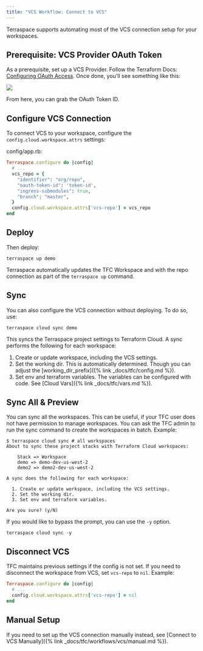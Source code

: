 ```yaml
---
title: "VCS Workflow: Connect to VCS"
---
```


Terraspace supports automating most of the VCS connection setup for your workspaces.

## Prerequisite: VCS Provider OAuth Token

As a prerequisite, set up a VCS Provider. Follow the Terraform Docs: [Configuring OAuth Access](https://www.terraform.io/docs/tfc/vcs/github.html). Once done, you'll see something like this:

![](https://img.boltops.com/boltops/tools/terraspace/vcs/github-oauth.png)

From here, you can grab the OAuth Token ID.

## Configure VCS Connection

To connect VCS to your workspace, configure the `config.cloud.workspace.attrs` settings:

config/app.rb:

```ruby
Terraspace.configure do |config|
  # ...
  vcs_repo = {
    "identifier": "org/repo",
    "oauth-token-id": 'token-id',
    "ingress-submodules": true,
    "branch": "master",
  }
  config.cloud.workspace.attrs['vcs-repo'] = vcs_repo
end
```

## Deploy

Then deploy:

    terraspace up demo

Terraspace automatically updates the TFC Workspace and with the repo connection as part of the `terraspace up` command.

## Sync

You can also configure the VCS connection without deploying. To do so, use:

    terraspace cloud sync demo

This syncs the Terraspace project settings to Terraform Cloud. A sync performs the following for each workspace:

1. Create or update workspace, including the VCS settings.
2. Set the working dir. This is automatically determined. Though you can adjust the [working_dir_prefix]({% link _docs/tfc/config.md %}).
3. Set env and terraform variables. The variables can be configured with code. See [Cloud Vars]({% link _docs/tfc/vars.md %}).

## Sync All & Preview

You can sync all the workspaces. This can be useful, if your TFC user does not have permission to manage workspaces. You can ask the TFC admin to run the sync command to create the workspaces in batch.   Example:

    $ terraspace cloud sync # all workspaces
    About to sync these project stacks with Terraform Cloud workspaces:

        Stack => Workspace
        demo => demo-dev-us-west-2
        demo2 => demo2-dev-us-west-2

    A sync does the following for each workspace:

      1. Create or update workspace, including the VCS settings.
      2. Set the working dir.
      3. Set env and terraform variables.

    Are you sure? (y/N)

If you would like to bypass the prompt, you can use the `-y` option.

    terraspace cloud sync -y

## Disconnect VCS

TFC maintains previous settings if the config is not set. If you need to disconnect the workspace from VCS, set `vcs-repo` to `nil`.  Example:

```ruby
Terraspace.configure do |config|
  # ...
  config.cloud.workspace.attrs['vcs-repo'] = nil
end
```

## Manual Setup

If you need to set up the VCS connection manually instead, see [Connect to VCS Manually]({% link _docs/tfc/workflows/vcs/manual.md %}).
